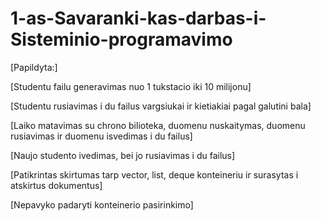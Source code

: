 # 1-as-Savaranki-kas-darbas-i-Sisteminio-programavimo

[Papildyta:]

[Studentu failu generavimas nuo 1 tukstacio iki 10 milijonu]

[Studentu rusiavimas i du failus vargsiukai ir kietiakiai pagal galutini bala]

[Laiko matavimas su chrono bilioteka, duomenu nuskaitymas, duomenu rusiavimas ir duomenu isvedimas i du failus]

[Naujo studento ivedimas, bei jo rusiavimas i du failus]

[Patikrintas skirtumas tarp vector, list, deque konteineriu ir surasytas i atskirtus dokumentus]

[Nepavyko padaryti konteinerio pasirinkimo]
